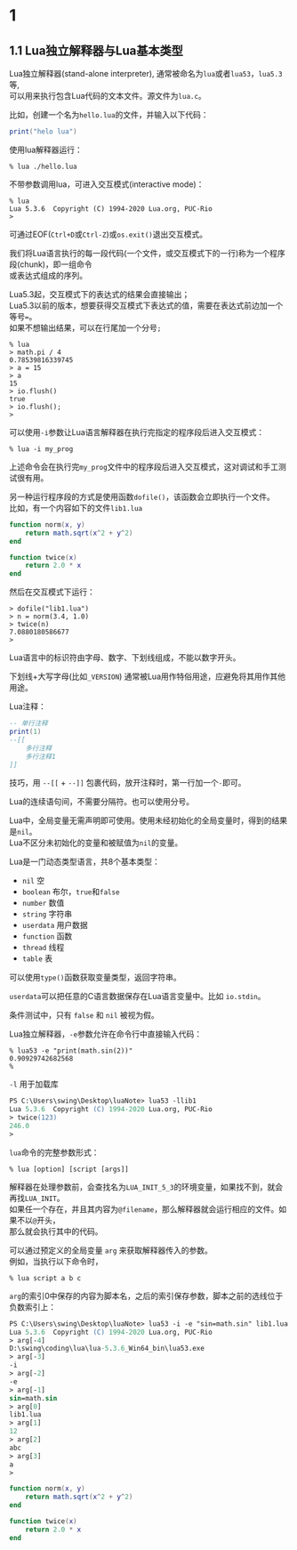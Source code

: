 # 1

## 1.1 Lua独立解释器与Lua基本类型

Lua独立解释器(stand-alone interpreter), 通常被命名为`lua`或者`lua53`，`lua5.3`等,\
可以用来执行包含Lua代码的文本文件。源文件为`lua.c`。

比如，创建一个名为`hello.lua`的文件，并输入以下代码：

```lua
print("helo lua")
```

使用lua解释器运行：

```shell
% lua ./hello.lua
```

不带参数调用lua，可进入交互模式(interactive mode)：

```shell
% lua
Lua 5.3.6  Copyright (C) 1994-2020 Lua.org, PUC-Rio
> 
```

可通过EOF(`Ctrl+D`或`Ctrl-Z`)或`os.exit()`退出交互模式。

我们将Lua语言执行的每一段代码(一个文件，或交互模式下的一行)称为一个程序段(chunk)，即一组命令\
或表达式组成的序列。

Lua5.3起，交互模式下的表达式的结果会直接输出；\
Lua5.3以前的版本，想要获得交互模式下表达式的值，需要在表达式前边加一个等号`=`。\
如果不想输出结果，可以在行尾加一个分号`;`

```shell
% lua
> math.pi / 4
0.78539816339745
> a = 15
> a
15
> io.flush()
true
> io.flush();
>
```

可以使用`-i`参数让Lua语言解释器在执行完指定的程序段后进入交互模式：

```shell
% lua -i my_prog
```

上述命令会在执行完`my_prog`文件中的程序段后进入交互模式，这对调试和手工测试很有用。

另一种运行程序段的方式是使用函数`dofile()`，该函数会立即执行一个文件。\
比如，有一个内容如下的文件`lib1.lua`

```lua
function norm(x, y)
    return math.sqrt(x^2 + y^2)
end

function twice(x)
    return 2.0 * x
end
```

然后在交互模式下运行：

```shell
> dofile("lib1.lua")
> n = norm(3.4, 1.0)
> twice(n)
7.0880180586677
>
```

Lua语言中的标识符由字母、数字、下划线组成，不能以数字开头。

下划线+大写字母(比如`_VERSION`) 通常被Lua用作特俗用途，应避免将其用作其他用途。

Lua注释：

```lua
-- 单行注释
print(1)
--[[
    多行注释
    多行注释1
]]
```

技巧，用 `--[[` + `--]]` 包裹代码，放开注释时，第一行加一个`-`即可。

Lua的连续语句间，不需要分隔符。也可以使用分号。

Lua中，全局变量无需声明即可使用。使用未经初始化的全局变量时，得到的结果是`nil`。\
Lua不区分未初始化的变量和被赋值为`nil`的变量。

Lua是一门动态类型语言，共8个基本类型：

*   `nil` 空
*   `boolean` 布尔，`true`和`false`
*   `number` 数值
*   `string` 字符串
*   `userdata` 用户数据
*   `function` 函数
*   `thread` 线程
*   `table` 表

可以使用`type()`函数获取变量类型，返回字符串。

`userdata`可以把任意的C语言数据保存在Lua语言变量中。比如 `io.stdin`。

条件测试中，只有 `false` 和 `nil` 被视为假。

Lua独立解释器，`-e`参数允许在命令行中直接输入代码：

```shell
% lua53 -e "print(math.sin(2))"
0.90929742682568
%
```

`-l` 用于加载库

```ps
PS C:\Users\swing\Desktop\luaNote> lua53 -llib1
Lua 5.3.6  Copyright (C) 1994-2020 Lua.org, PUC-Rio
> twice(123)
246.0
>
```

`lua`命令的完整参数形式：

```shell
% lua [option] [script [args]]
```

解释器在处理参数前，会查找名为`LUA_INIT_5_3`的环境变量，如果找不到，就会再找`LUA_INIT`。\
如果任一个存在，并且其内容为`@filename`，那么解释器就会运行相应的文件。如果不以`@`开头，\
那么就会执行其中的代码。

可以通过预定义的全局变量 `arg` 来获取解释器传入的参数。\
例如，当执行以下命令时，

```shell
% lua script a b c
```

`arg`的索引0中保存的内容为脚本名，之后的索引保存参数，脚本之前的选线位于负数索引上：

```ps
PS C:\Users\swing\Desktop\luaNote> lua53 -i -e "sin=math.sin" lib1.lua 12 "abc" a
Lua 5.3.6  Copyright (C) 1994-2020 Lua.org, PUC-Rio
> arg[-4]
D:\swing\coding\lua\lua-5.3.6_Win64_bin\lua53.exe
> arg[-3]
-i
> arg[-2]
-e
> arg[-1]
sin=math.sin
> arg[0]
lib1.lua
> arg[1]
12
> arg[2]
abc
> arg[3]
a 
> 
```

```lua
function norm(x, y)
    return math.sqrt(x^2 + y^2)
end

function twice(x)
    return 2.0 * x
end
```




